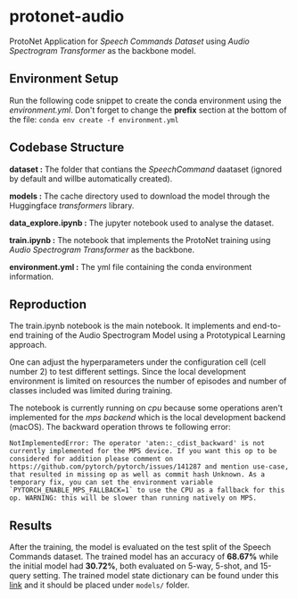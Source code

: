# protonet-audio
ProtoNet Application for *Speech Commands Dataset* using *Audio Spectrogram Transformer* as the backbone model.

## Environment Setup
Run the following code snippet to create the conda environment using the *environment.yml*. Don't forget to change the **prefix** section at the bottom of the file: ```conda env create -f environment.yml```

## Codebase Structure

**dataset :** The folder that contians the *SpeechCommand* daataset (ignored by default and willbe automatically created).

**models :** The cache directory used to download the model through the Huggingface *transformers* library.

**data_explore.ipynb :** The jupyter notebook used to analyse the dataset.

**train.ipynb :** The notebook that implements the ProtoNet training using *Audio Spectrogram Transformer* as the backbone.

**environment.yml :** The yml file containing the conda environment information.

## Reproduction

The train.ipynb notebook is the main notebook. It implements and end-to-end training of the Audio Spectrogram Model using a Prototypical Learning approach.

One can adjust the hyperparameters under the configuration cell (cell number 2) to test different settings. Since the local development environment is limited on resources the number of episodes and number of classes included was limited during training.

The notebook is currently running on *cpu* because some operations aren't implemented for the *mps backend* which is the local development backend (macOS). The backward operation throws te following error:

```NotImplementedError: The operator 'aten::_cdist_backward' is not currently implemented for the MPS device. If you want this op to be considered for addition please comment on https://github.com/pytorch/pytorch/issues/141287 and mention use-case, that resulted in missing op as well as commit hash Unknown. As a temporary fix, you can set the environment variable `PYTORCH_ENABLE_MPS_FALLBACK=1` to use the CPU as a fallback for this op. WARNING: this will be slower than running natively on MPS.```

## Results

After the training, the model is evaluated on the test split of the Speech Commands dataset. The trained model has an accuracy of **68.67%** while the initial model had **30.72%**, both evaluated on 5-way, 5-shot, and 15-query setting. The trained model state dictionary can be found under this [link](https://drive.google.com/file/d/1jz1f5yXS8PiMTncLycbIbO4Za1sRfiHg/view?usp=share_link) and it should be placed under ```models/``` folder.